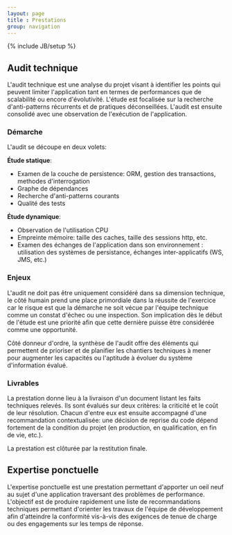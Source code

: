```yaml
---
layout: page
title : Prestations
group: navigation
---
```

{% include JB/setup %}

## Audit technique

L'audit technique est une analyse du projet visant à identifier les points qui peuvent limiter l'application tant en
termes de performances que de scalabilité ou encore d'évolutivité. L'étude est focalisée sur la recherche d'anti-patterns
récurrents et de pratiques déconseillées. L'audit est ensuite consolidé avec une observation de l'exécution de
l'application.

### Démarche

L'audit se découpe en deux volets:

**Étude statique**:
- Examen de la couche de persistence: ORM, gestion des transactions, methodes d'interrogation
- Graphe de dépendances
- Recherche d'anti-patterns courants
- Qualité des tests

**Étude dynamique**:
- Observation de l'utilisation CPU
- Empreinte mémoire: taille des caches, taille des sessions http, etc.
- Examen des échanges de l'application dans son environnement : utilisation des systèmes de persistance, échanges
inter-applicatifs (WS, JMS, etc.)

### Enjeux

L'audit ne doit pas être uniquement considéré dans sa dimension technique, le côté humain prend une place primordiale
dans la réussite de l'exercice car le risque est que la démarche ne soit vécue par l'équipe technique comme un constat
d'échec ou une inspection. Son implication dès le début de l'étude est une priorité afin que cette dernière puisse
être considérée comme une opportunité.

Côté donneur d'ordre, la synthèse de l'audit offre des éléments qui permettent de prioriser et de planifier les chantiers
techniques à mener pour augmenter les capacités ou l'aptitude à évoluer du système d'information évalué.

### Livrables

La prestation donne lieu à la livraison d'un document listant les faits techniques relevés. Ils sont évalués sur deux critères:
la criticité et le coût de
leur résolution. Chacun d'entre eux est ensuite accompagné d'une recommandation contextualisée: une décision de
reprise du code dépend fortement de la condition du projet (en production, en qualification, en fin de vie, etc.).

La prestation est clôturée par la restitution finale.


## Expertise ponctuelle

L'expertise ponctuelle est une prestation permettant d'apporter un oeil neuf au sujet d'une application traversant des problèmes
de performance. L'objectif est de produire rapidement une liste de recommandations techniques permettant d'orienter les
travaux de l'équipe de développement afin d'atteindre la conformité vis-à-vis des exigences de tenue de charge ou des
engagements sur les temps de réponse.


